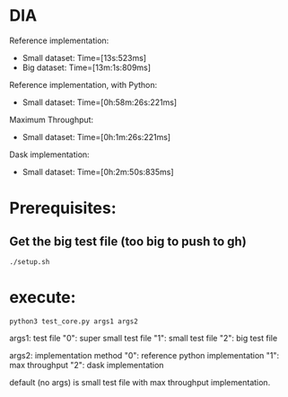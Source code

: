# DIA

Reference implementation:

- Small dataset: Time=[13s:523ms]
- Big dataset: Time=[13m:1s:809ms]

Reference implementation, with Python:

- Small dataset: Time=[0h:58m:26s:221ms]

Maximum Throughput:

- Small dataset: Time=[0h:1m:26s:221ms]

Dask implementation:

- Small dataset: Time=[0h:2m:50s:835ms]


# Prerequisites:

## Get the big test file (too big to push to gh)

`./setup.sh`

# execute:

`python3 test_core.py args1 args2`

args1: test file
    "0": super small test file
    "1": small test file
    "2": big test file

args2: implementation method
    "0": reference python implementation
    "1": max throughput
    "2": dask implementation

default (no args) is small test file with max throughput implementation.